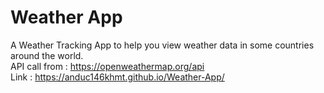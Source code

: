 # Weather App
A Weather Tracking App to help you view weather data in some countries around the world. 
<br/>
API call from : https://openweathermap.org/api
<br/>
Link : https://anduc146khmt.github.io/Weather-App/
